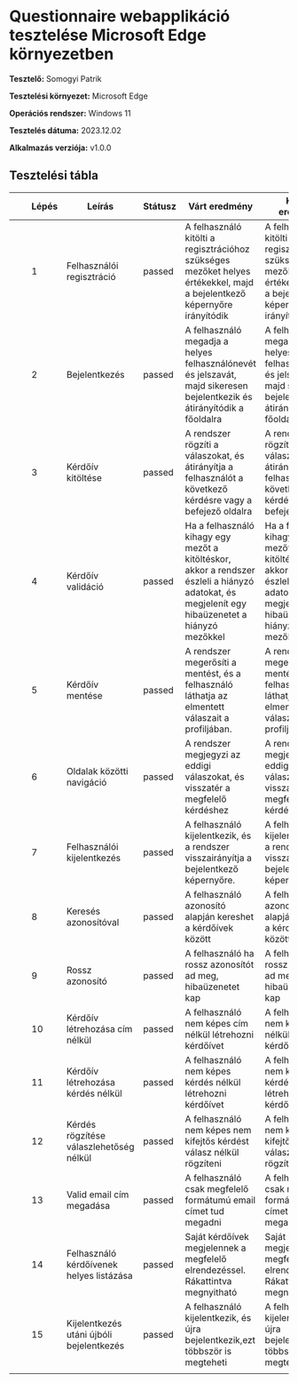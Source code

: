 # Questionnaire webapplikáció tesztelése Microsoft Edge környezetben

**Tesztelő:** Somogyi Patrik

**Tesztelési környezet:** Microsoft Edge

**Operációs rendszer:** Windows 11

**Tesztelés dátuma:** 2023.12.02

**Alkalmazás verziója:** v1.0.0

## Tesztelési tábla

|   |   | Lépés | Leírás                                   | Státusz | Várt eredmény                                                                                                                                   | Kapott eredmény                                                                                                                                  |   |
|---|---|-------|------------------------------------------|---------|-------------------------------------------------------------------------------------------------------------------------------------------------|--------------------------------------------------------------------------------------------------------------------------------------------------|---|
|   |   | 1     | Felhasználói regisztráció                | passed  | A felhasználó kitölti a regisztrációhoz szükséges mezőket helyes értékekkel, majd a bejelentkező képernyőre irányítódik                         | A felhasználó kitölti a regisztrációhoz szükséges mezőket helyes értékekkel, majd a bejelentkező képernyőre irányítódik                          |   |
|   |   | 2     | Bejelentkezés                            | passed  | A felhasználó megadja a helyes felhasználónevét és jelszavát, majd sikeresen bejelentkezik és átirányítódik a főoldalra                         | A felhasználó megadja a helyes felhasználónevét és jelszavát, majd sikeresen bejelentkezik és átirányítódik a főoldalra                          |   |
|   |   | 3     | Kérdőív kitöltése                        | passed  | A rendszer rögzíti a válaszokat, és átirányítja a felhasználót a következő kérdésre vagy a befejező oldalra                                     | A rendszer rögzíti a válaszokat, és átirányítja a felhasználót a következő kérdésre vagy a befejező oldalra                                      |   |
|   |   | 4     | Kérdőív validáció                        | passed  | Ha a felhasználó kihagy egy mezőt a kitöltéskor, akkor a rendszer észleli a hiányzó adatokat, és megjelenít egy hibaüzenetet a hiányzó mezőkkel | Ha a felhasználó kihagy egy mezőt a kitöltéskor, akkor a rendszer észleli a hiányzó adatokat, és megjelenít egy hibaüzenetet a hiányzó mezőkkel  |   |
|   |   | 5     | Kérdőív mentése                          | passed  | A rendszer megerősíti a mentést, és a felhasználó láthatja az elmentett válaszait a profiljában.                                                | A rendszer megerősíti a mentést, és a felhasználó láthatja az elmentett válaszait a profiljában                                                  |   |
|   |   | 6     | Oldalak közötti navigáció                | passed  | A rendszer megjegyzi az eddigi válaszokat, és visszatér a megfelelő kérdéshez                                                                   | A rendszer megjegyzi az eddigi válaszokat, és visszatér a megfelelő kérdéshez                                                                    |   |
|   |   | 7     | Felhasználói kijelentkezés               | passed  | A felhasználó kijelentkezik, és a rendszer visszairányítja a bejelentkező képernyőre.                                                           | A felhasználó kijelentkezik, és a rendszer visszairányítja a bejelentkező képernyőre.                                                            |   |
|   |   | 8     | Keresés azonosítóval                     | passed  | A felhasználó azonosító alapján kereshet a kérdőívek között                                                                                     | A felhasználó azonosító alapján kereshet a kérdőívek között                                                                                      |   |
|   |   | 9     | Rossz azonosító                          | passed  | A felhasználó ha rossz azonosítót ad meg, hibaüzenetet kap                                                                                      | A felhasználó ha rossz azonosítót ad meg, hibaüzenetet kap                                                                                       |   |
|   |   | 10    | Kérdőív létrehozása cím nélkül           | passed  | A felhasználó nem képes cím nélkül létrehozni kérdőívet                                                                                         | A felhasználó nem képes cím nélkül létrehozni kérdőívet                                                                                          |   |
|   |   | 11    | Kérdőív létrehozása kérdés nélkül        | passed  | A felhasználó nem képes kérdés nélkül létrehozni kérdőívet                                                                                      | A felhasználó nem képes kérdés nélkül létrehozni kérdőívet                                                                                       |   |
|   |   | 12    | Kérdés rögzítése válaszlehetőség nélkül  | passed  | A felhasználó nem képes nem kifejtős kérdést válasz nélkül rögzíteni                                                                            | A felhasználó nem képes nem kifejtős kérdést válasz nélkül rögzíteni                                                                             |   |
|   |   | 13    | Valid email cím megadása                 | passed  | A felhasználó csak megfelelő formátumú email címet tud megadni                                                                                  | A felhasználó csak megfelelő formátumú email címet tud megadni                                                                                   |   |
|   |   | 14    | Felhasználó kérdőívenek helyes listázása | passed  | Saját kérdőívek megjelennek a megfelelő elrendezéssel. Rákattintva megnyitható                                                                  | Saját kérdőívek megjelennek a megfelelő elrendezéssel. Rákattintva megnyitható                                                                   |   |
|   |   | 15    | Kijelentkezés utáni újbóli bejelentkezés | passed  | A felhasználó kijelentkezik, és újra bejelentkezik,ezt többször is megteheti                                                                    | A felhasználó kijelentkezik, és újra bejelentkezik,ezt többször is megteheti                                                                     |   |
|   |   |       |                                          |         |                                                                                                                                                 |                                                                                                                                                  |   |